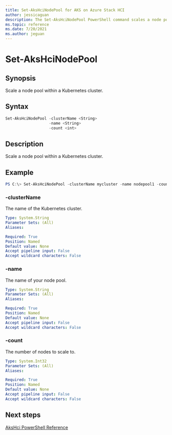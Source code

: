 ```yaml
---
title: Set-AksHciNodePool for AKS on Azure Stack HCI
author: jessicaguan
description: The Set-AksHciNodePool PowerShell command scales a node pool
ms.topic: reference
ms.date: 7/20/2021
ms.author: jeguan
---
```


# Set-AksHciNodePool

## Synopsis
Scale a node pool within a Kubernetes cluster.

## Syntax
```powershell
Set-AksHciNodePool -clusterName <String>
                   -name <String>
                   -count <int>
```

## Description
Scale a node pool within a Kubernetes cluster.

## Example

```powershell
PS C:\> Set-AksHciNodePool -clusterName mycluster -name nodepool1 -count 3
```


### -clusterName
The name of the Kubernetes cluster.

```yaml
Type: System.String
Parameter Sets: (All)
Aliases:

Required: True
Position: Named
Default value: None
Accept pipeline input: False
Accept wildcard characters: False
```

### -name
The name of your node pool.

```yaml
Type: System.String
Parameter Sets: (All)
Aliases:

Required: True
Position: Named
Default value: None
Accept pipeline input: False
Accept wildcard characters: False
```

### -count
The number of nodes to scale to.

```yaml
Type: System.Int32
Parameter Sets: (All)
Aliases:

Required: True
Position: Named
Default value: None
Accept pipeline input: False
Accept wildcard characters: False
```

## Next steps

[AksHci PowerShell Reference](index.md)